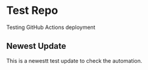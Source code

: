 
# Test Repo
Testing GitHub Actions deployment

## Newest Update
This is a newestt test update to check the automation.
